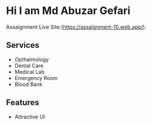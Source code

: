 # Hi I am Md Abuzar Gefari
Assaignment Live Site:(https://assaignment-10.web.app/).





## Services

- Opthalmology
- Dental Care
- Medical Lab
- Emergency Room
- Blood Bank

## Features
- Attractive UI
